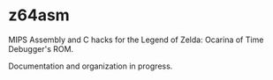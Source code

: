 # z64asm
MIPS Assembly and C hacks for the Legend of Zelda: Ocarina of Time Debugger's ROM.

Documentation and organization in progress.
